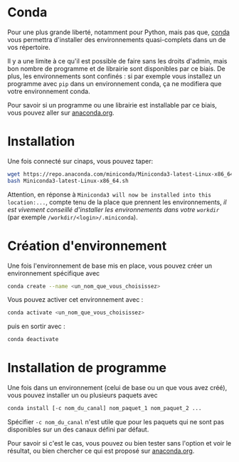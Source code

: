 # Conda

Pour une plus grande liberté, notamment pour Python, mais pas que, [conda](https://docs.conda.io/en/latest/miniconda.html) vous permettra d'installer des environnements quasi-complets dans un de vos répertoire.

Il y a une limite à ce qu'il est possible de faire sans les droits d'admin, mais bon nombre de programme et de librairie sont disponibles par ce biais. De plus, les environnements sont confinés : si par exemple vous installez un programme avec `pip` dans un environnement conda, ça ne modifiera que votre environnement conda.

Pour savoir si un programme ou une librairie est installable par ce biais, vous pouvez aller sur [anaconda.org](https://anaconda.org/).

# Installation

Une fois connecté sur cinaps, vous pouvez taper:

```bash
wget https://repo.anaconda.com/miniconda/Miniconda3-latest-Linux-x86_64.sh
bash Miniconda3-latest-Linux-x86_64.sh
```

Attention, en réponse à `Miniconda3 will now be installed into this location:...`, compte tenu de la place que prennent les environnements, _il est vivement conseillé d'installer les environnements dans votre `workdir`_ (par exemple `/workdir/<login>/.miniconda`).

# Création d'environnement

Une fois l'environnement de base mis en place, vous pouvez créer un environnement spécifique avec 

```bash
conda create --name <un_nom_que_vous_choisissez>
```

Vous pouvez activer cet environnement avec :

```bash
conda activate <un_nom_que_vous_choisissez>
```

puis en sortir avec :

```bash
conda deactivate
```

# Installation de programme

Une fois dans un environnement (celui de base ou un que vous avez créé), vous pouvez installer un ou plusieurs paquets avec

```bash
conda install [-c nom_du_canal] nom_paquet_1 nom_paquet_2 ...
```

Spécifier `-c nom_du_canal` n'est utile que pour les paquets qui ne sont pas disponibles sur un des canaux défini par défaut.

Pour savoir si c'est le cas, vous pouvez ou bien tester sans l'option et voir le résultat, ou bien chercher ce qui est proposé sur [anaconda.org](https://anaconda.org/).



